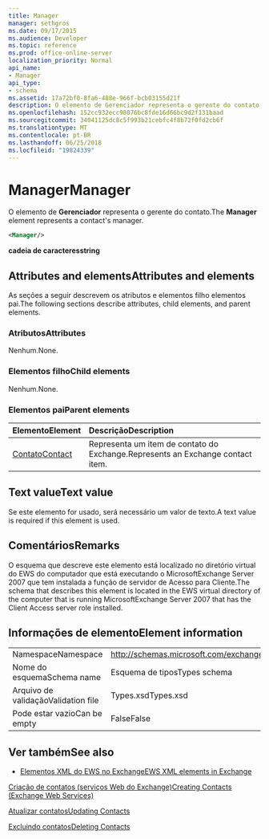 ```yaml
---
title: Manager
manager: sethgros
ms.date: 09/17/2015
ms.audience: Developer
ms.topic: reference
ms.prod: office-online-server
localization_priority: Normal
api_name:
- Manager
api_type:
- schema
ms.assetid: 17a72bf0-8fa6-488e-966f-bcb03155d21f
description: O elemento de Gerenciador representa o gerente do contato.
ms.openlocfilehash: 152cc932ecc98076bc8fde16d66bc9d2f131baad
ms.sourcegitcommit: 34041125dc8c5f993b21cebfc4f8b72f0fd2cb6f
ms.translationtype: MT
ms.contentlocale: pt-BR
ms.lasthandoff: 06/25/2018
ms.locfileid: "19824339"
---
```

# <a name="manager"></a><span data-ttu-id="f5ce3-103">Manager</span><span class="sxs-lookup"><span data-stu-id="f5ce3-103">Manager</span></span>

<span data-ttu-id="f5ce3-104">O elemento de **Gerenciador** representa o gerente do contato.</span><span class="sxs-lookup"><span data-stu-id="f5ce3-104">The **Manager** element represents a contact's manager.</span></span> 
  
```xml
<Manager/>
```

 <span data-ttu-id="f5ce3-105">**cadeia de caracteres**</span><span class="sxs-lookup"><span data-stu-id="f5ce3-105">**string**</span></span>
## <a name="attributes-and-elements"></a><span data-ttu-id="f5ce3-106">Attributes and elements</span><span class="sxs-lookup"><span data-stu-id="f5ce3-106">Attributes and elements</span></span>

<span data-ttu-id="f5ce3-107">As seções a seguir descrevem os atributos e elementos filho elementos pai.</span><span class="sxs-lookup"><span data-stu-id="f5ce3-107">The following sections describe attributes, child elements, and parent elements.</span></span>
  
### <a name="attributes"></a><span data-ttu-id="f5ce3-108">Atributos</span><span class="sxs-lookup"><span data-stu-id="f5ce3-108">Attributes</span></span>

<span data-ttu-id="f5ce3-109">Nenhum.</span><span class="sxs-lookup"><span data-stu-id="f5ce3-109">None.</span></span>
  
### <a name="child-elements"></a><span data-ttu-id="f5ce3-110">Elementos filho</span><span class="sxs-lookup"><span data-stu-id="f5ce3-110">Child elements</span></span>

<span data-ttu-id="f5ce3-111">Nenhum.</span><span class="sxs-lookup"><span data-stu-id="f5ce3-111">None.</span></span>
  
### <a name="parent-elements"></a><span data-ttu-id="f5ce3-112">Elementos pai</span><span class="sxs-lookup"><span data-stu-id="f5ce3-112">Parent elements</span></span>

|<span data-ttu-id="f5ce3-113">**Elemento**</span><span class="sxs-lookup"><span data-stu-id="f5ce3-113">**Element**</span></span>|<span data-ttu-id="f5ce3-114">**Descrição**</span><span class="sxs-lookup"><span data-stu-id="f5ce3-114">**Description**</span></span>|
|:-----|:-----|
|[<span data-ttu-id="f5ce3-115">Contato</span><span class="sxs-lookup"><span data-stu-id="f5ce3-115">Contact</span></span>](contact.md) <br/> |<span data-ttu-id="f5ce3-116">Representa um item de contato do Exchange.</span><span class="sxs-lookup"><span data-stu-id="f5ce3-116">Represents an Exchange contact item.</span></span>  <br/> |
   
## <a name="text-value"></a><span data-ttu-id="f5ce3-117">Text value</span><span class="sxs-lookup"><span data-stu-id="f5ce3-117">Text value</span></span>

<span data-ttu-id="f5ce3-118">Se este elemento for usado, será necessário um valor de texto.</span><span class="sxs-lookup"><span data-stu-id="f5ce3-118">A text value is required if this element is used.</span></span>
  
## <a name="remarks"></a><span data-ttu-id="f5ce3-119">Comentários</span><span class="sxs-lookup"><span data-stu-id="f5ce3-119">Remarks</span></span>

<span data-ttu-id="f5ce3-120">O esquema que descreve este elemento está localizado no diretório virtual do EWS do computador que está executando o MicrosoftExchange Server 2007 que tem instalada a função de servidor de Acesso para Cliente.</span><span class="sxs-lookup"><span data-stu-id="f5ce3-120">The schema that describes this element is located in the EWS virtual directory of the computer that is running MicrosoftExchange Server 2007 that has the Client Access server role installed.</span></span>
  
## <a name="element-information"></a><span data-ttu-id="f5ce3-121">Informações de elemento</span><span class="sxs-lookup"><span data-stu-id="f5ce3-121">Element information</span></span>

|||
|:-----|:-----|
|<span data-ttu-id="f5ce3-122">Namespace</span><span class="sxs-lookup"><span data-stu-id="f5ce3-122">Namespace</span></span>  <br/> |http://schemas.microsoft.com/exchange/services/2006/types  <br/> |
|<span data-ttu-id="f5ce3-123">Nome do esquema</span><span class="sxs-lookup"><span data-stu-id="f5ce3-123">Schema name</span></span>  <br/> |<span data-ttu-id="f5ce3-124">Esquema de tipos</span><span class="sxs-lookup"><span data-stu-id="f5ce3-124">Types schema</span></span>  <br/> |
|<span data-ttu-id="f5ce3-125">Arquivo de validação</span><span class="sxs-lookup"><span data-stu-id="f5ce3-125">Validation file</span></span>  <br/> |<span data-ttu-id="f5ce3-126">Types.xsd</span><span class="sxs-lookup"><span data-stu-id="f5ce3-126">Types.xsd</span></span>  <br/> |
|<span data-ttu-id="f5ce3-127">Pode estar vazio</span><span class="sxs-lookup"><span data-stu-id="f5ce3-127">Can be empty</span></span>  <br/> |<span data-ttu-id="f5ce3-128">False</span><span class="sxs-lookup"><span data-stu-id="f5ce3-128">False</span></span>  <br/> |
   
## <a name="see-also"></a><span data-ttu-id="f5ce3-129">Ver também</span><span class="sxs-lookup"><span data-stu-id="f5ce3-129">See also</span></span>



- [<span data-ttu-id="f5ce3-130">Elementos XML do EWS no Exchange</span><span class="sxs-lookup"><span data-stu-id="f5ce3-130">EWS XML elements in Exchange</span></span>](ews-xml-elements-in-exchange.md)


[<span data-ttu-id="f5ce3-131">Criação de contatos (serviços Web do Exchange)</span><span class="sxs-lookup"><span data-stu-id="f5ce3-131">Creating Contacts (Exchange Web Services)</span></span>](http://msdn.microsoft.com/library/4845917e-70d1-481c-bbd7-011ec6571789%28Office.15%29.aspx)
  
[<span data-ttu-id="f5ce3-132">Atualizar contatos</span><span class="sxs-lookup"><span data-stu-id="f5ce3-132">Updating Contacts</span></span>](http://msdn.microsoft.com/library/9a865953-b94a-4229-b632-2dee433314be%28Office.15%29.aspx)
  
[<span data-ttu-id="f5ce3-133">Excluindo contatos</span><span class="sxs-lookup"><span data-stu-id="f5ce3-133">Deleting Contacts</span></span>](http://msdn.microsoft.com/library/fcc3dc84-cd3e-455e-a1a7-ae6921c9b588%28Office.15%29.aspx)

